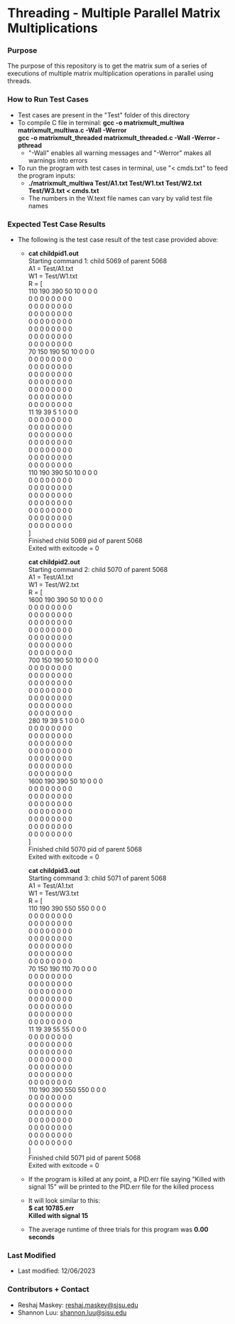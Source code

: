 # Threading - Multiple Parallel Matrix Multiplications #

### Purpose ###

The purpose of this repository is to get the matrix sum of a series of executions of multiple matrix multiplication operations in parallel using threads.

### How to Run Test Cases ###

* Test cases are present in the "Test" folder of this directory
* To compile C file in terminal:
    **gcc -o matrixmult_multiwa matrixmult_multiwa.c -Wall -Werror**<br />
    **gcc -o matrixmult_threaded matrixmult_threaded.c -Wall -Werror -pthread**<br />
    * "-Wall" enables all warning messages and "-Werror" makes all warnings into errors
* To run the program with test cases in terminal, use "< cmds.txt" to feed the program inputs:
    * **./matrixmult_multiwa Test/A1.txt Test/W1.txt Test/W2.txt Test/W3.txt < cmds.txt<br />**
    * The numbers in the W.text file names can vary by valid test file names

### Expected Test Case Results ###

* The following is the test case result of the test case provided above:
    *   **cat childpid1.out**<br />
            Starting command 1: child 5069 of parent 5068<br />
            A1 = Test/A1.txt<br />
            W1 = Test/W1.txt<br />
            R = \[<br />
            110 190 390 50 10  0  0  0 <br />
            0  0  0  0  0  0  0  0 <br />
            0  0  0  0  0  0  0  0 <br />
            0  0  0  0  0  0  0  0 <br />
            0  0  0  0  0  0  0  0 <br />
            0  0  0  0  0  0  0  0 <br />
            0  0  0  0  0  0  0  0 <br />
            0  0  0  0  0  0  0  0 <br />
            70 150 190 50 10  0  0  0 <br />
            0  0  0  0  0  0  0  0 <br />
            0  0  0  0  0  0  0  0 <br />
            0  0  0  0  0  0  0  0 <br />
            0  0  0  0  0  0  0  0 <br />
            0  0  0  0  0  0  0  0 <br />
            0  0  0  0  0  0  0  0 <br />
            0  0  0  0  0  0  0  0 <br />
            11 19 39  5  1  0  0  0 <br />
            0  0  0  0  0  0  0  0 <br />
            0  0  0  0  0  0  0  0 <br />
            0  0  0  0  0  0  0  0 <br />
            0  0  0  0  0  0  0  0 <br />
            0  0  0  0  0  0  0  0 <br />
            0  0  0  0  0  0  0  0 <br />
            0  0  0  0  0  0  0  0 <br />
            110 190 390 50 10  0  0  0 <br />
            0  0  0  0  0  0  0  0 <br />
            0  0  0  0  0  0  0  0 <br />
            0  0  0  0  0  0  0  0 <br />
            0  0  0  0  0  0  0  0 <br />
            0  0  0  0  0  0  0  0 <br />
            0  0  0  0  0  0  0  0 <br />
            0  0  0  0  0  0  0  0 <br />
            ]<br />
            Finished child 5069 pid of parent 5068<br />
            Exited with exitcode = 0<br />

        **cat childpid2.out**<br />
            Starting command 2: child 5070 of parent 5068<br />
            A1 = Test/A1.txt<br />
            W1 = Test/W2.txt<br />
            R = \[<br />
            1600 190 390 50 10  0  0  0 <br />
            0  0  0  0  0  0  0  0 <br />
            0  0  0  0  0  0  0  0 <br />
            0  0  0  0  0  0  0  0 <br />
            0  0  0  0  0  0  0  0 <br />
            0  0  0  0  0  0  0  0 <br />
            0  0  0  0  0  0  0  0 <br />
            0  0  0  0  0  0  0  0 <br />
            700 150 190 50 10  0  0  0 <br />
            0  0  0  0  0  0  0  0 <br />
            0  0  0  0  0  0  0  0 <br />
            0  0  0  0  0  0  0  0 <br />
            0  0  0  0  0  0  0  0 <br />
            0  0  0  0  0  0  0  0 <br />
            0  0  0  0  0  0  0  0 <br />
            0  0  0  0  0  0  0  0 <br />
            280 19 39  5  1  0  0  0 <br />
            0  0  0  0  0  0  0  0 <br />
            0  0  0  0  0  0  0  0 <br />
            0  0  0  0  0  0  0  0 <br />
            0  0  0  0  0  0  0  0 <br />
            0  0  0  0  0  0  0  0 <br />
            0  0  0  0  0  0  0  0 <br />
            0  0  0  0  0  0  0  0 <br />
            1600 190 390 50 10  0  0  0 <br />
            0  0  0  0  0  0  0  0 <br />
            0  0  0  0  0  0  0  0 <br />
            0  0  0  0  0  0  0  0 <br />
            0  0  0  0  0  0  0  0 <br />
            0  0  0  0  0  0  0  0 <br />
            0  0  0  0  0  0  0  0 <br />
            0  0  0  0  0  0  0  0 <br />
            ]<br />
            Finished child 5070 pid of parent 5068<br />
            Exited with exitcode = 0<br />

        **cat childpid3.out**<br />
            Starting command 3: child 5071 of parent 5068<br />
            A1 = Test/A1.txt<br />
            W1 = Test/W3.txt<br />
            R = \[<br />
            110 190 390 550 550  0  0  0 <br />
            0  0  0  0  0  0  0  0 <br />
            0  0  0  0  0  0  0  0 <br />
            0  0  0  0  0  0  0  0 <br />
            0  0  0  0  0  0  0  0 <br />
            0  0  0  0  0  0  0  0 <br />
            0  0  0  0  0  0  0  0 <br />
            0  0  0  0  0  0  0  0 <br />
            70 150 190 110 70  0  0  0 <br />
            0  0  0  0  0  0  0  0 <br />
            0  0  0  0  0  0  0  0 <br />
            0  0  0  0  0  0  0  0 <br />
            0  0  0  0  0  0  0  0 <br />
            0  0  0  0  0  0  0  0 <br />
            0  0  0  0  0  0  0  0 <br />
            0  0  0  0  0  0  0  0 <br />
            11 19 39 55 55  0  0  0 <br />
            0  0  0  0  0  0  0  0 <br />
            0  0  0  0  0  0  0  0 <br />
            0  0  0  0  0  0  0  0 <br />
            0  0  0  0  0  0  0  0 <br />
            0  0  0  0  0  0  0  0 <br />
            0  0  0  0  0  0  0  0 <br />
            0  0  0  0  0  0  0  0 <br />
            110 190 390 550 550  0  0  0 <br />
            0  0  0  0  0  0  0  0 <br />
            0  0  0  0  0  0  0  0 <br />
            0  0  0  0  0  0  0  0 <br />
            0  0  0  0  0  0  0  0 <br />
            0  0  0  0  0  0  0  0 <br />
            0  0  0  0  0  0  0  0 <br />
            0  0  0  0  0  0  0  0 <br />
            ]<br />
            Finished child 5071 pid of parent 5068<br />
            Exited with exitcode = 0<br />

    * If the program is killed at any point, a PID.err file saying "Killed with signal 15" will be printed to the PID.err file for the killed process
    * It will look similar to this:<br />
        **$ cat 10785.err<br />**
        **Killed with signal 15**
    * The average runtime of three trials for this program was **0.00 seconds**

### Last Modified ###

* Last modified: 12/06/2023

### Contributors + Contact ###

* Reshaj Maskey: reshaj.maskey@sjsu.edu
* Shannon Luu: shannon.luu@sjsu.edu